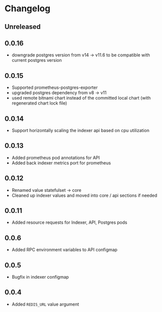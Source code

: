 # Changelog

## Unreleased

## 0.0.16

- downgrade postgres version from v14 -> v11.6 to be compatible with current postgres version

## 0.0.15

- Supported prometheus-postgres-exporter
- upgraded postgres dependency from v8 -> v11
- used remote bitnami chart instead of the committed local chart (with regenerated chart lock file)

## 0.0.14

- Support horizontally scaling the indexer api based on cpu utilization

## 0.0.13

- Added prometheus pod annotations for API
- Added back indexer metrics port for prometheus

## 0.0.12

- Renamed value statefulset -> core
- Cleaned up indexer values and moved into core / api sections if needed

## 0.0.11

- Added resource requests for Indexer, API, Postgres pods

## 0.0.6

- Added RPC environment variables to API configmap

## 0.0.5

- Bugfix in indexer configmap

## 0.0.4

- Added `REDIS_URL` value argument
